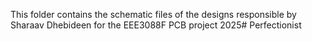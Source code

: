 This folder contains the schematic files of the designs responsible by Sharaav Dhebideen for the EEE3088F PCB project 2025#   P e r f e c t i o n i s t  
 